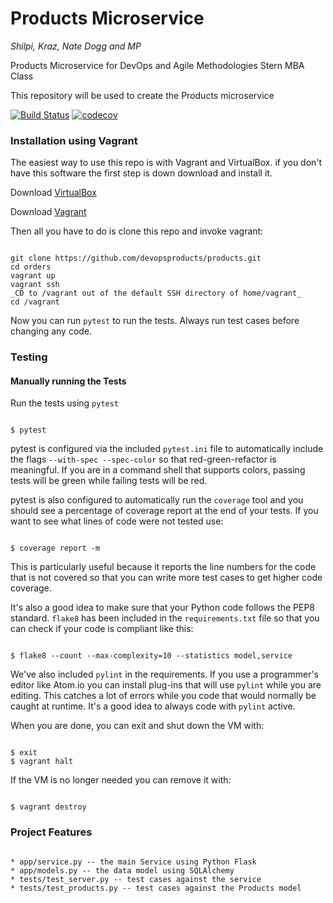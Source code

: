 # Products Microservice
_Shilpi, Kraz, Nate Dogg and MP_

Products Microservice for DevOps and Agile Methodologies Stern MBA Class

This repository will be used to create the Products microservice

[![Build Status](https://travis-ci.org/devopsproducts/products.svg?branch=master)](https://travis-ci.org/devopsproducts/products)
[![codecov](https://codecov.io/gh/devopsproducts/products/branch/master/graph/badge.svg)](https://codecov.io/gh/devopsproducts/products)

### Installation using Vagrant
The easiest way to use this repo is with Vagrant and VirtualBox. if you don't have this software the first step is down download and install it.

Download [VirtualBox](https://www.virtualbox.org)

Download [Vagrant](https://www.vagrantup.com)

Then all you have to do is clone this repo and invoke vagrant:

```

git clone https://github.com/devopsproducts/products.git
cd orders
vagrant up
vagrant ssh
_CD to /vagrant out of the default SSH directory of home/vagrant_
cd /vagrant

```

Now you can run `pytest` to run the tests. Always run test cases before changing any code.


### Testing
#### Manually running the Tests

Run the tests using `pytest`

```

$ pytest

```

pytest is configured via the included `pytest.ini` file to automatically include the flags `--with-spec --spec-color` so that red-green-refactor is meaningful. If you are in a command shell that supports colors, passing tests will be green while failing tests will be red.

pytest is also configured to automatically run the `coverage` tool and you should see a percentage of coverage report at the end of your tests. If you want to see what lines of code were not tested use:

```

$ coverage report -m

```

This is particularly useful because it reports the line numbers for the code that is not covered so that you can write more test cases to get higher code coverage.

It's also a good idea to make sure that your Python code follows the PEP8 standard. `flake8` has been included in the `requirements.txt` file so that you can check if your code is compliant like this:

```

$ flake8 --count --max-complexity=10 --statistics model,service

```

We've also included `pylint` in the requirements. If you use a programmer's editor like Atom.io you can install plug-ins that will use `pylint` while you are editing. This catches a lot of errors while you code that would normally be caught at runtime. It's a good idea to always code with `pylint` active.

When you are done, you can exit and shut down the VM with:

```

$ exit
$ vagrant halt

```
If the VM is no longer needed you can remove it with:

```

$ vagrant destroy

```

### Project Features

```

* app/service.py -- the main Service using Python Flask
* app/models.py -- the data model using SQLAlchemy
* tests/test_server.py -- test cases against the service
* tests/test_products.py -- test cases against the Products model

```
